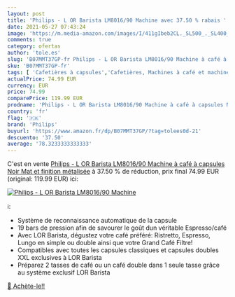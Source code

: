 ```yaml
---
layout: post
title: 'Philips - L OR Barista LM8016/90 Machine avec 37.50 % rabais '
date: 2021-05-27 07:43:24
image: 'https://m.media-amazon.com/images/I/411gIbeb2CL._SL500_._SL400_.jpg'
comments: true
category: ofertas
author: 'tole.es'
slug: 'B07MMT37GP-fr Philips - L OR Barista LM8016/90 Machine à café à capsules...'
sku: 'B07MMT37GP-fr'
tags: [ 'Cafetières à capsules','Cafetières, Machines à café et machines à expresso','Café, thé et expresso','Cuisine et Maison','philips', ]
actualPrice: 74.99 EUR
currency: EUR
price: 74.99
comparePrice: 119.99 EUR
prodname: 'Philips - L OR Barista LM8016/90 Machine à café à capsules Noir Mat et finition métalisée'
country: 'fr'
flag: '🇫🇷'
brand: 'Philips'
buyurl: 'https://www.amazon.fr/dp/B07MMT37GP/?tag=tolees0d-21'
descuento: '37.50'
average: '78.3233333333333'
---
```


C'est en vente [Philips - L OR Barista LM8016/90 Machine à café à capsules Noir Mat et finition métalisée](https://www.amazon.fr/dp/B07MMT37GP/?tag=tolees0d-21)  à  37.50 % de réduction, prix final  74.99 EUR (original: 119.99 EUR) ici:

[![Philips - L OR Barista LM8016/90 Machine](https://m.media-amazon.com/images/I/411gIbeb2CL._SL500_._SL400_.jpg)](https://www.amazon.fr/dp/B07MMT37GP/?tag=tolees0d-21)

ℹ️:

- Système de reconnaissance automatique de la capsule
- 19 bars de pression afin de savourer le goût dun véritable Espresso/café
- Avec LOR Barista, dégustez votre café préféré: Ristretto, Espresso, Lungo en simple ou double ainsi que votre Grand Café Filtre!
- Compatibles avec toutes les capsules classiques et capsules doubles XXL exclusives à LOR Barista
- Préparez 2 tasses de café ou un café double dans 1 seule tasse grâce au système exclusif LOR Barista

[🛒 Achète-le!!](https://www.amazon.fr/dp/B07MMT37GP/?tag=tolees0d-21)
